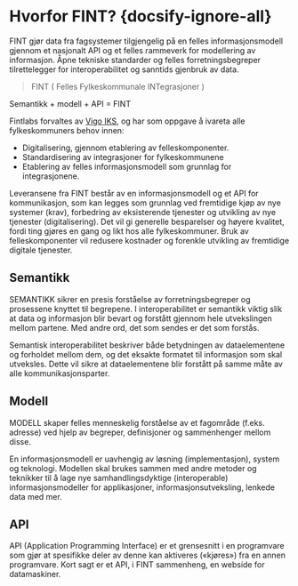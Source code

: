 # Hvorfor FINT? {docsify-ignore-all}

FINT gjør data fra fagsystemer tilgjengelig på en felles informasjonsmodell gjennom et nasjonalt API og et felles rammeverk for modellering av informasjon. Åpne tekniske standarder og felles forretningsbegreper tilrettelegger for interoperabilitet og sanntids gjenbruk av data.

>FINT ( Felles  Fylkeskommunale INTegrasjoner )

Semantikk + modell + API = FINT

Fintlabs forvaltes av [Vigo IKS](https://www.vigoiks.no), og har som oppgave å ivareta alle fylkeskommuners behov innen:

* Digitalisering, gjennom etablering av felleskomponenter.
* Standardisering av integrasjoner for fylkeskommunene
* Etablering av felles informasjonsmodell som grunnlag for integrasjonene.

Leveransene fra FINT består av en informasjonsmodell og et API for kommunikasjon, som kan legges som grunnlag ved fremtidige kjøp av nye systemer (krav), forbedring av eksisterende tjenester og utvikling av nye tjenester (digitalisering). Det vil gi generelle besparelser og høyere kvalitet, fordi ting gjøres en gang og likt hos alle fylkeskommuner. Bruk av felleskomponenter vil redusere kostnader og forenkle utvikling av fremtidige digitale tjenester.

## Semantikk 
SEMANTIKK sikrer en presis forståelse av forretningsbegreper og prosessene knyttet til begrepene. I interoperabilitet er semantikk viktig slik at data og informasjon blir bevart og forstått gjennom hele utvekslingen mellom partene. Med andre ord, det som sendes er det som forstås.

Semantisk interoperabilitet beskriver både betydningen av dataelementene og forholdet mellom dem, og det eksakte formatet til informasjon som skal utveksles. Dette vil sikre at dataelementene blir forstått på samme måte av alle kommunikasjonsparter.

## Modell
MODELL skaper felles menneskelig forståelse av et fagområde (f.eks. adresse) ved hjelp av begreper, definisjoner og sammenhenger mellom disse.

En informasjonsmodell er uavhengig av løsning (implementasjon), system og teknologi. Modellen skal brukes sammen med andre metoder og teknikker til å lage nye samhandlingsdyktige (interoperable) informasjonsmodeller for applikasjoner, informasjonsutveksling, lenkede data med mer.

## API
API (Application Programming Interface) er et grensesnitt i en programvare som gjør at spesifikke deler av denne kan aktiveres («kjøres») fra en annen programvare. Kort sagt er et API, i FINT sammenheng, en webside for datamaskiner.

